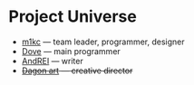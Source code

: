 Project Universe
================

* [m1kc](https://github.com/m1kc) &mdash; team leader, programmer, designer
* [Dove](https://github.com/houjing) &mdash; main programmer
* [AndREI](https://github.com/ryzhikovas) &mdash; writer
* <del>[Dagon art](https://github.com/Dagonn) &mdash; creative director</del>
